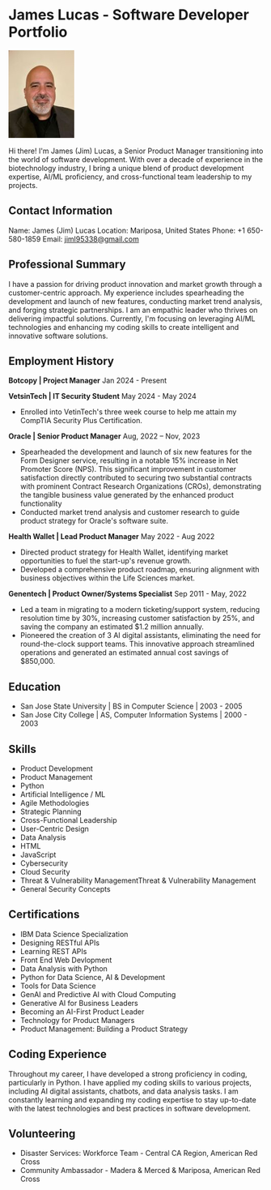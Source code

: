 # James Lucas - Software Developer Portfolio

![Porfessional Picture of Jim Lucas](/images/Jim_L.jpg)

Hi there! I'm James (Jim) Lucas, a Senior Product Manager transitioning into the world of software development. With over a decade of experience in the biotechnology industry, I bring a unique blend of product development expertise, AI/ML proficiency, and cross-functional team leadership to my projects.

## Contact Information
Name: James (Jim) Lucas
Location: Mariposa, United States
Phone: +1 650-580-1859
Email: jiml95338@gmail.com

## Professional Summary
I have a passion for driving product innovation and market growth through a customer-centric approach. My experience includes spearheading the development and launch of new features, conducting market trend analysis, and forging strategic partnerships. I am an empathic leader who thrives on delivering impactful solutions. Currently, I'm focusing on leveraging AI/ML technologies and enhancing my coding skills to create intelligent and innovative software solutions.

## Employment History

**Botcopy | Project Manager**
Jan 2024 - Present

**VetsinTech | IT Security Student**
May 2024 - May 2024
* Enrolled into VetinTech's three week course to help me attain my CompTIA Security Plus Certification.

**Oracle | Senior Product Manager**
Aug, 2022 – Nov, 2023
* Spearheaded the development and launch of six new features for the Form Designer service, resulting in a notable 15% increase in Net Promoter Score (NPS). This significant improvement in customer satisfaction directly contributed to securing two substantial contracts with prominent Contract Research Organizations (CROs), demonstrating the tangible business value generated by the enhanced product functionality
* Conducted market trend analysis and customer research to guide product strategy for Oracle's software suite.

**Health Wallet | Lead Product Manager**
May 2022 - Aug 2022
* Directed product strategy for Health Wallet, identifying market opportunities to fuel the start-up's revenue growth.
* Developed a comprehensive product roadmap, ensuring alignment with business objectives within the Life Sciences market.

**Genentech | Product Owner/Systems Specialist**
Sep 2011 - May, 2022
* Led a team in migrating to a modern ticketing/support system, reducing resolution time by 30%, increasing customer satisfaction by 25%, and saving the company an estimated $1.2 million annually.
* Pioneered the creation of 3 AI digital assistants, eliminating the need for round-the-clock support teams. This innovative approach streamlined operations and generated an estimated annual cost savings of $850,000.

## Education
* San Jose State University | BS in Computer Science |
2003 - 2005
* San Jose City College | AS, Computer Information Systems | 2000 - 2003

## Skills
* Product Development
* Product Management
* Python
* Artificial Intelligence / ML
* Agile Methodologies
* Strategic Planning
* Cross-Functional Leadership
* User-Centric Design
* Data Analysis
* HTML
* JavaScript
* Cybersecurity
* Cloud Security
* Threat & Vulnerability ManagementThreat & Vulnerability Management
* General Security Concepts


## Certifications
* IBM Data Science Specialization
* Designing RESTful APIs
* Learning REST APIs
* Front End Web Devlopment
* Data Analysis with Python
* Python for Data Science, AI & Development
* Tools for Data Science
* GenAI and Predictive AI with Cloud Computing
* Generative AI for Business Leaders
* Becoming an AI-First Product Leader
* Technology for Product Managers
* Product Management: Building a Product Strategy


## Coding Experience
Throughout my career, I have developed a strong proficiency in coding, particularly in Python. I have applied my coding skills to various projects, including AI digital assistants, chatbots, and data analysis tasks. I am constantly learning and expanding my coding expertise to stay up-to-date with the latest technologies and best practices in software development.

## Volunteering
* Disaster Services: Workforce Team - Central CA Region, American Red Cross
* Community Ambassador - Madera & Merced & Mariposa, American Red Cross
